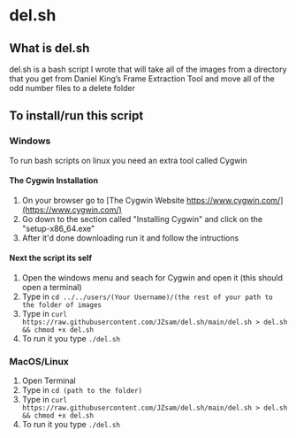 # del.sh
## What is del.sh
del.sh is a bash script I wrote that will take all of the images from a directory that you get from Daniel King’s Frame Extraction Tool and move all of the odd number files to a delete folder
## To install/run this script
### Windows
To run bash scripts on linux you need an extra tool called Cygwin
#### The Cygwin Installation
1. On your browser go to [The Cygwin Website https://www.cygwin.com/](https://www.cygwin.com/)
2. Go down to the section called "Installing Cygwin" and click on the "setup-x86_64.exe"
3. After it'd done downloading run it and follow the intructions
#### Next the script its self
1. Open the windows menu and seach for Cygwin and open it (this should open a terminal)
2. Type in `cd ../../users/(Your Username)/(the rest of your path to the folder of images`
3. Type in `curl https://raw.githubusercontent.com/JZsam/del.sh/main/del.sh > del.sh && chmod +x del.sh`
4. To run it you type `./del.sh`
### MacOS/Linux
1. Open Terminal
2. Type in `cd (path to the folder)`
3. Type in `curl https://raw.githubusercontent.com/JZsam/del.sh/main/del.sh > del.sh && chmod +x del.sh`
4. To run it you type `./del.sh`
